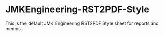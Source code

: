 # JMKEngineering-RST2PDF-Style

This is the default JMK Engineering RST2PDF Style sheet for reports and memos.